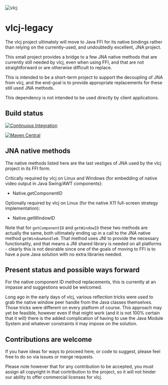 ![vlcj](https://github.com/caprica/vlcj/raw/master/etc/vlcj-logo.png "vlcj")

vlcj-legacy
===========

The vlcj project ultimately will move to Java FFI for its native bindings rather than relying on the currently-used, and
undoubtedly excellent, JNA project.

This small project provides a bridge to a few JNA native methods that are currently still needed by vlcj, even when
using FFI, and that are not straightforward or are otherwise difficult to replace.

This is intended to be a short-term project to support the decoupling of JNA from vlcj, and the end-goal is to provide
appropriate replacements for these still used JNA methods.

This dependency is not intended to be used directly by client applications.

## Build status

[![Continuous Integration](https://github.com/caprica/vlcj-legacy/actions/workflows/maven.yml/badge.svg)](https://github.com/caprica/vlcj-legacy/actions/workflows/maven.yml)

[![Maven Central](https://img.shields.io/maven-central/v/uk.co.caprica/vlcj-legacy.svg?label=Maven%20Central)](https://search.maven.org/search?q=g:%22uk.co.caprica%22%20AND%20a:%22vlcj-legacy%22)

## JNA native methods

The native methods listed here are the last vestiges of JNA used by the vlcj project in its FFI form.

Critically required by vlcj on Linux and Windows (for embedding of native video output in Java Swing/AWT components):

 - Native.getComponentID

Optionally required by vlcj on Linux (for the native X11 full-screen strategy implementation):

 - Native.getWindowID

Note that for `getComponentID` and `getWindowID` these two methods are actually the same, both ultimately ending up in a
call to the JNA native method `getWindowHandle0`. That method uses JNI to provide the necessary functionality, and that
means a JNI shared library is needed on all platforms - clearly this is not desirable since one of the goals of moving
to FFI is to have a pure Java solution with no extra libraries needed.

## Present status and possible ways forward

For the native component ID method replacements, this is currently at an impasse and suggestions would be welcomed.

Long ago in the early days of vlcj, various reflection tricks were used to grab the native window peer handle from the
Java classes themselves. Those tricks were different on every platform of course. This approach may yet be feasible,
however even if that might work (and it is not 100% certain that it will) there is the added complication of having to
use the Java Module System and whatever constraints it may impose on the solution.

## Contributions are welcome

If you have ideas for ways to proceed here, or code to suggest, please feel free to do so via issues or merge requests.

Please note however that for any contribution to be accepted, you must assign all copyright in that contribution to the
project, so it will not hinder our ability to offer commercial licenses for vlcj.

